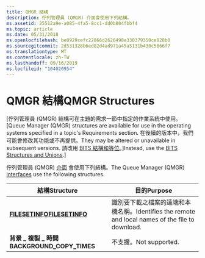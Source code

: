 ```yaml
---
title: QMGR 結構
description: 佇列管理員 (QMGR) 介面會使用下列結構。
ms.assetid: 25512a9e-a085-4fa5-8cc1-dd0b804fbbf4
ms.topic: article
ms.date: 05/31/2018
ms.openlocfilehash: be8929cefc22866d2626498a330379350ce828b0
ms.sourcegitcommit: 2d531328b6ed82d4ad971a45a5131b430c5866f7
ms.translationtype: MT
ms.contentlocale: zh-TW
ms.lasthandoff: 09/16/2019
ms.locfileid: "104020954"
---
```

# <a name="qmgr-structures"></a><span data-ttu-id="3b5ce-103">QMGR 結構</span><span class="sxs-lookup"><span data-stu-id="3b5ce-103">QMGR Structures</span></span>

<span data-ttu-id="3b5ce-104">\[佇列管理員 (QMGR) 結構可在主題的需求一節中指定的作業系統中使用。</span><span class="sxs-lookup"><span data-stu-id="3b5ce-104">\[Queue Manager (QMGR) structures are available for use in the operating systems specified in a topic's Requirements section.</span></span> <span data-ttu-id="3b5ce-105">在後續的版本中，我們可能會修改其功能或不再提供。</span><span class="sxs-lookup"><span data-stu-id="3b5ce-105">They may be altered or unavailable in subsequent versions.</span></span> <span data-ttu-id="3b5ce-106">請改用 [BITS 結構和等位](bits-c---structures-and-unions.md)。\]</span><span class="sxs-lookup"><span data-stu-id="3b5ce-106">Instead, use the [BITS Structures and Unions](bits-c---structures-and-unions.md).\]</span></span>

<span data-ttu-id="3b5ce-107">佇列管理員 (QMGR) [介面](qmgr-interfaces.md) 會使用下列結構。</span><span class="sxs-lookup"><span data-stu-id="3b5ce-107">The Queue Manager (QMGR) [interfaces](qmgr-interfaces.md) use the following structures.</span></span>



| <span data-ttu-id="3b5ce-108">結構</span><span class="sxs-lookup"><span data-stu-id="3b5ce-108">Structure</span></span>                                     | <span data-ttu-id="3b5ce-109">目的</span><span class="sxs-lookup"><span data-stu-id="3b5ce-109">Purpose</span></span>                                                                   |
|-----------------------------------------------|---------------------------------------------------------------------------|
| [<span data-ttu-id="3b5ce-110">**FILESETINFO**</span><span class="sxs-lookup"><span data-stu-id="3b5ce-110">**FILESETINFO**</span></span>](/windows/desktop/api/Qmgr/ns-qmgr-filesetinfo)<br/> | <span data-ttu-id="3b5ce-111">識別要下載之檔案的遠端和本機名稱。</span><span class="sxs-lookup"><span data-stu-id="3b5ce-111">Identifies the remote and local names of the file to download.</span></span><br/> |
| <span data-ttu-id="3b5ce-112">**背景 \_ 複製 \_ 時間**</span><span class="sxs-lookup"><span data-stu-id="3b5ce-112">**BACKGROUND\_COPY\_TIMES**</span></span><br/>        | <span data-ttu-id="3b5ce-113">不支援。</span><span class="sxs-lookup"><span data-stu-id="3b5ce-113">Not supported.</span></span><br/>                                                 |



 

 

 






